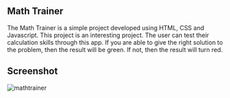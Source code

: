 ## Math Trainer

The Math Trainer is a simple project developed using HTML, CSS and Javascript. This project is an interesting project. 
The user can test their calculation skills through this app.
If you are able to give the right solution to the problem, then the result will be green. If not, then the result will turn red.  

## Screenshot

![mathtrainer](https://user-images.githubusercontent.com/67471717/120506842-eb715e00-c3e3-11eb-8ce8-d8895fc4b897.PNG)
